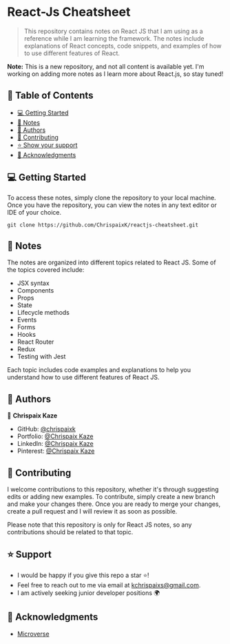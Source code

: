 # React-Js Cheatsheet

> This repository contains notes on React JS that I am using as a reference while I am learning the framework. The notes include explanations of React concepts, code snippets, and examples of how to use different features of React.

**Note:** This is a new repository, and not all content is available yet. I'm working on adding more notes as I learn more about React.js, so stay tuned!

## 📗 Table of Contents

- [💻 Getting Started](#💻-getting-started)
- [📝 Notes](#📝-notes)
- [👥 Authors](#👥-authors)
- [🤝 Contributing](#contributing)
- [⭐️ Show your support ](#⭐️-support)
- [🙏 Acknowledgments ](#🙏-acknowledgments)


## 💻 Getting Started

To access these notes, simply clone the repository to your local machine. Once you have the repository, you can view the notes in any text editor or IDE of your choice.

```
git clone https://github.com/ChrispaixK/reactjs-cheatsheet.git

```

## 📝 Notes

The notes are organized into different topics related to React JS. Some of the topics covered include:

* JSX syntax
* Components
* Props
* State
* Lifecycle methods
* Events
* Forms
* Hooks
* React Router
* Redux
* Testing with Jest

Each topic includes code examples and explanations to help you understand how to use different features of React JS.

## 👥 Authors 

👤 **Chrispaix Kaze**

- GitHub: [@chrispaixk](https://github.com/ChrispaixK)
- Portfolio: [@Chrispaix Kaze](https://chrispaixkaze.com)
- LinkedIn: [@Chrispaix Kaze](https://www.linkedin.com/in/chrispaix-kaze-70445a175/)
- Pinterest: [@Chrispaix Kaze](https://www.pinterest.fr/chrispaixkaze/)

## 🤝 Contributing

I welcome contributions to this repository, whether it's through suggesting edits or adding new examples. To contribute, simply create a new branch and make your changes there. Once you are ready to merge your changes, create a pull request and I will review it as soon as possible.

Please note that this repository is only for React JS notes, so any contributions should be related to that topic.

## ⭐️ Support
- I would be happy if you give this repo a star ⭐️!
- Feel free to reach out to me via email at [kchrispaixs@gmail.com](mailto:kchrispaixs@email.com).
- I am actively seeking junior developer positions 🌍


## 🙏 Acknowledgments 
  * [Microverse](https//:www.microverse.org)
